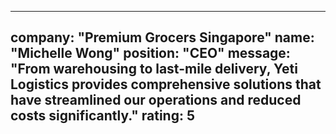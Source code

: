 
---
company: "Premium Grocers Singapore"
name: "Michelle Wong"
position: "CEO"
message: "From warehousing to last-mile delivery, Yeti Logistics provides comprehensive solutions that have streamlined our operations and reduced costs significantly."
rating: 5
---
